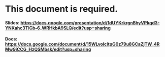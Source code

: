 # This document is required.
#### Slides: https://docs.google.com/presentation/d/1dUYKrkrgnBhyVPkqd3-YNKahc3TlGb-6_WRHkbA9SLQ/edit?usp=sharing
#### Docs: https://docs.google.com/document/d/15WLvoIcltpG0z79u8GCaZjTW_4RMw9iCCG_HzQSMbsk/edit?usp=sharing
